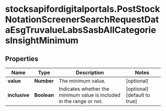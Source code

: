 # stocksapifordigitalportals.PostStockNotationScreenerSearchRequestDataEsgTruvalueLabsSasbAllCategoriesInsightMinimum

## Properties

Name | Type | Description | Notes
------------ | ------------- | ------------- | -------------
**value** | **Number** | The minimum value. | [optional] 
**inclusive** | **Boolean** | Indicates whether the minimum value is included in the range or not. | [optional] [default to true]


